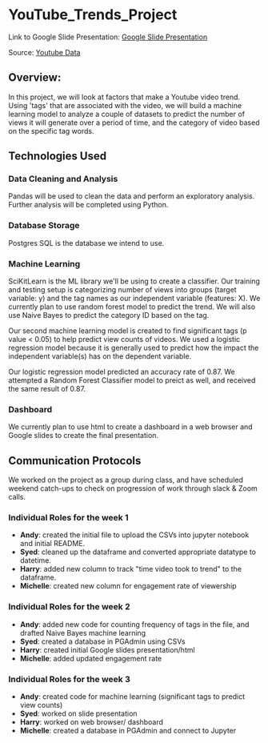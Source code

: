 # YouTube_Trends_Project


Link to Google Slide Presentation: [Google Slide Presentation](https://docs.google.com/presentation/d/1Uc1_Z_aLs-cgmCej2P5kh7PKc_BZ5i1c9Jlv14YZNGs/edit?usp=sharing)

Source: [Youtube Data](https://www.kaggle.com/datasnaek/youtube-new)


## Overview:
In this project, we will look at factors that make a Youtube video trend. Using 'tags' that are associated with the video, we will build a machine learning model to analyze a couple of datasets to predict the number of views it will generate over a period of time, and the category of video based on the specific tag words.

## Technologies Used
### Data Cleaning and Analysis
Pandas will be used to clean the data and perform an exploratory analysis. Further analysis will be completed using Python.

### Database Storage
Postgres SQL is the database we intend to use.

### Machine Learning
SciKitLearn is the ML library we'll be using to create a classifier. Our training and testing setup is categorizing number of views into groups (target variable: y) and the tag names as our independent variable (features: X). We currently plan to use random forest model to predict the trend. We will also use Naive Bayes to predict the category ID based on the tag.

Our second machine learning model is created to find significant tags (p value < 0.05) to help predict view counts of videos.
We used a logistic regression model because it is generally used to predict how the impact the independent variable(s) has on the dependent variable.

Our logistic regression model predicted an accuracy rate of 0.87.
We attempted a Random Forest Classifier model to preict as well, and received the same result of 0.87.

### Dashboard
We currently plan to use html to create a dashboard in a web browser and Google slides to create the final presentation.

## Communication Protocols
We worked on the project as a group during class, and have scheduled weekend catch-ups to check on progression of work through slack & Zoom calls.

### Individual Roles for the week 1
- **Andy**: created the initial file to upload the CSVs into jupyter notebook and initial README.
- **Syed**: cleaned up the dataframe and converted appropriate datatype to datetime.
- **Harry**: added new column to track "time video took to trend" to the dataframe.
- **Michelle**: created new column for engagement rate of viewership

### Individual Roles for the week 2
- **Andy**: added new code for counting frequency of tags in the file, and drafted Naive Bayes machine learning
- **Syed**: created a database in PGAdmin using CSVs
- **Harry**: created initial Google slides presentation/html
- **Michelle**: added updated engagement rate 

### Individual Roles for the week 3
- **Andy**: created code for machine learning (significant tags to predict view counts)
- **Syed**: worked on slide presentation
- **Harry**: worked on web browser/ dashboard
- **Michelle**: created a database in PGAdmin and connect to Jupyter 

